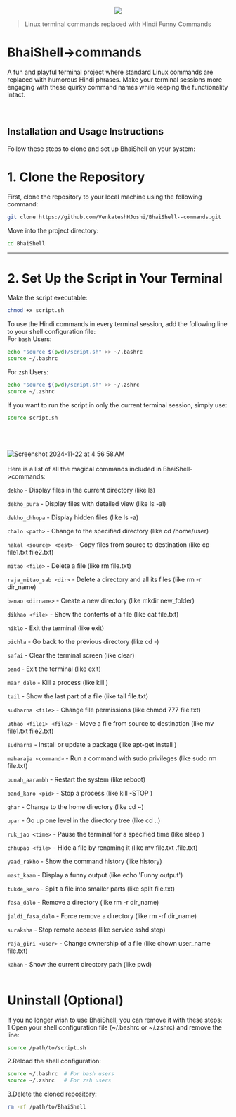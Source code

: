 <p align="center">
  <img src="https://github.com/user-attachments/assets/c5fa46b9-1f57-4949-9517-79ae28d82a1a">
</p>

>Linux terminal commands replaced with Hindi Funny Commands

# BhaiShell->commands

A fun and playful terminal project where standard Linux commands are replaced with humorous Hindi phrases. Make your terminal sessions more engaging with these quirky command names while keeping the functionality intact.
<br/>
<br/>
<br/>



## Installation and Usage Instructions

Follow these steps to clone and set up BhaiShell on your system:
# 1. Clone the Repository

First, clone the repository to your local machine using the following command:
```bash
git clone https://github.com/VenkateshHJoshi/BhaiShell--commands.git
```
Move into the project directory:
```bash
cd BhaiShell
```
--------------------------------------------------------------------------------------
# 2. Set Up the Script in Your Terminal
Make the script executable:
```bash
chmod +x script.sh
```
To use the Hindi commands in every terminal session, add the following line to your shell configuration file:
<br/>
For `bash` Users:
```bash
echo "source $(pwd)/script.sh" >> ~/.bashrc
source ~/.bashrc
```
For `zsh` Users:
```bash
echo "source $(pwd)/script.sh" >> ~/.zshrc
source ~/.zshrc
```
If you want to run the script in only the current terminal session, simply use:
```bash
source script.sh
```
<br/>
<br/>
<br/>
<img alt="Screenshot 2024-11-22 at 4 56 58 AM" src="https://github.com/user-attachments/assets/6a3f6168-54e1-4b23-9ac4-a58621333dcc">
<br/>
<br/>
Here is a list of all the magical commands included in BhaiShell->commands:

`dekho` - Display files in the current directory (like ls)

`dekho_pura` - Display files with detailed view (like ls -al)

`dekho_chhupa` - Display hidden files (like ls -a)

`chalo <path>` - Change to the specified directory (like cd /home/user)

`nakal <source> <dest>` - Copy files from source to destination (like cp file1.txt file2.txt)

`mitao <file>` - Delete a file (like rm file.txt)

`raja_mitao_sab <dir>` - Delete a directory and all its files (like rm -r dir_name)

`banao <dirname>` - Create a new directory (like mkdir new_folder)

`dikhao <file>` - Show the contents of a file (like cat file.txt)

`niklo` - Exit the terminal (like exit)

`pichla` - Go back to the previous directory (like cd -)

`safai` - Clear the terminal screen (like clear)

`band` - Exit the terminal (like exit)

`maar_dalo` - Kill a process (like kill <pid>)

`tail` - Show the last part of a file (like tail file.txt)

`sudharna <file>` - Change file permissions (like chmod 777 file.txt)

`uthao <file1> <file2>` - Move a file from source to destination (like mv file1.txt file2.txt)

`sudharna` - Install or update a package (like apt-get install <package>)

`maharaja <command>` - Run a command with sudo privileges (like sudo rm file.txt)

`punah_aarambh` - Restart the system (like reboot)

`band_karo <pid>` - Stop a process (like kill -STOP <pid>)

`ghar` - Change to the home directory (like cd ~)

`upar` - Go up one level in the directory tree (like cd ..)

`ruk_jao <time>` - Pause the terminal for a specified time (like sleep <time>)

`chhupao <file>` - Hide a file by renaming it (like mv file.txt .file.txt)

`yaad_rakho` - Show the command history (like history)

`mast_kaam` - Display a funny output (like echo 'Funny output')

`tukde_karo` - Split a file into smaller parts (like split file.txt)

`fasa_dalo` - Remove a directory (like rm -r dir_name)

`jaldi_fasa_dalo` - Force remove a directory (like rm -rf dir_name)

`suraksha` - Stop remote access (like service sshd stop)

`raja_giri <user>` - Change ownership of a file (like chown user_name file.txt)

`kahan` - Show the current directory path (like pwd)
<br/>
<br/>
# Uninstall (Optional)
If you no longer wish to use BhaiShell, you can remove it with these steps:
<br/>
1.Open your shell configuration file (~/.bashrc or ~/.zshrc) and remove the line:
```bash
source /path/to/script.sh
```
2.Reload the shell configuration:
```bash
source ~/.bashrc  # For bash users
source ~/.zshrc   # For zsh users
```
3.Delete the cloned repository:
```bash
rm -rf /path/to/BhaiShell
```
